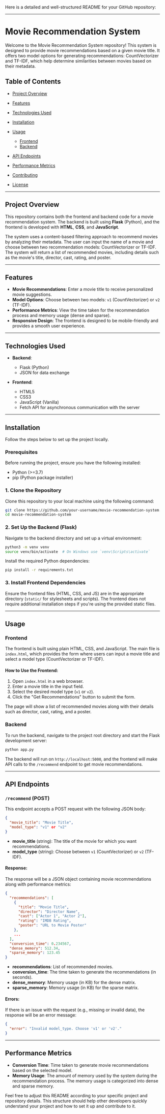 Here is a detailed and well-structured README for your GitHub repository:

---

# Movie Recommendation System

Welcome to the Movie Recommendation System repository! This system is designed to provide movie recommendations based on a given movie title. It offers two model options for generating recommendations: CountVectorizer and TF-IDF, which help determine similarities between movies based on their metadata.

## Table of Contents

* [Project Overview](#project-overview)
* [Features](#features)
* [Technologies Used](#technologies-used)
* [Installation](#installation)
* [Usage](#usage)

  * [Frontend](#frontend)
  * [Backend](#backend)
* [API Endpoints](#api-endpoints)
* [Performance Metrics](#performance-metrics)
* [Contributing](#contributing)
* [License](#license)

---

## Project Overview

This repository contains both the frontend and backend code for a movie recommendation system. The backend is built using **Flask** (Python), and the frontend is developed with **HTML**, **CSS**, and **JavaScript**.

The system uses a content-based filtering approach to recommend movies by analyzing their metadata. The user can input the name of a movie and choose between two recommendation models: CountVectorizer or TF-IDF. The system will return a list of recommended movies, including details such as the movie's title, director, cast, rating, and poster.

---

## Features

* **Movie Recommendations**: Enter a movie title to receive personalized movie suggestions.
* **Model Options**: Choose between two models: `v1` (CountVectorizer) or `v2` (TF-IDF).
* **Performance Metrics**: View the time taken for the recommendation process and memory usage (dense and sparse).
* **Responsive Design**: The frontend is designed to be mobile-friendly and provides a smooth user experience.

---

## Technologies Used

* **Backend**:

  * Flask (Python)
  * JSON for data exchange

* **Frontend**:

  * HTML5
  * CSS3
  * JavaScript (Vanilla)
  * Fetch API for asynchronous communication with the server

---

## Installation

Follow the steps below to set up the project locally.

### Prerequisites

Before running the project, ensure you have the following installed:

* Python (>=3.7)
* pip (Python package installer)

### 1. Clone the Repository

Clone this repository to your local machine using the following command:

```bash
git clone https://github.com/your-username/movie-recommendation-system.git
cd movie-recommendation-system
```

### 2. Set Up the Backend (Flask)

Navigate to the backend directory and set up a virtual environment:

```bash
python3 -m venv venv
source venv/bin/activate  # On Windows use `venv\Scripts\activate`
```

Install the required Python dependencies:

```bash
pip install -r requirements.txt
```

### 3. Install Frontend Dependencies

Ensure the frontend files (HTML, CSS, and JS) are in the appropriate directory (`static/` for stylesheets and scripts). The frontend does not require additional installation steps if you're using the provided static files.

---

## Usage

### Frontend

The frontend is built using plain HTML, CSS, and JavaScript. The main file is `index.html`, which provides the form where users can input a movie title and select a model type (CountVectorizer or TF-IDF).

#### How to Use the Frontend:

1. Open `index.html` in a web browser.
2. Enter a movie title in the input field.
3. Select the desired model type (`v1` or `v2`).
4. Click the "Get Recommendations" button to submit the form.

The page will show a list of recommended movies along with their details such as director, cast, rating, and a poster.

### Backend

To run the backend, navigate to the project root directory and start the Flask development server:

```bash
python app.py
```

The backend will run on `http://localhost:5000`, and the frontend will make API calls to the `/recommend` endpoint to get movie recommendations.

---

## API Endpoints

### `/recommend` (POST)

This endpoint accepts a POST request with the following JSON body:

```json
{
  "movie_title": "Movie Title",
  "model_type": "v1" or "v2"
}
```

* **movie\_title** (string): The title of the movie for which you want recommendations.
* **model\_type** (string): Choose between `v1` (CountVectorizer) or `v2` (TF-IDF).

#### Response:

The response will be a JSON object containing movie recommendations along with performance metrics:

```json
{
  "recommendations": [
    {
      "title": "Movie Title",
      "director": "Director Name",
      "cast": ["Actor 1", "Actor 2"],
      "rating": "IMDB Rating",
      "poster": "URL to Movie Poster"
    },
    ...
  ],
  "conversion_time": 0.234567,
  "dense_memory": 512.34,
  "sparse_memory": 123.45
}
```

* **recommendations**: List of recommended movies.
* **conversion\_time**: The time taken to generate the recommendations (in seconds).
* **dense\_memory**: Memory usage (in KB) for the dense matrix.
* **sparse\_memory**: Memory usage (in KB) for the sparse matrix.

#### Errors:

If there is an issue with the request (e.g., missing or invalid data), the response will be an error message:

```json
{
  "error": "Invalid model_type. Choose 'v1' or 'v2'."
}
```

---

## Performance Metrics

* **Conversion Time**: Time taken to generate movie recommendations based on the selected model.
* **Memory Usage**: The amount of memory used by the system during the recommendation process. The memory usage is categorized into dense and sparse memory.




Feel free to adjust this README according to your specific project and repository details. This structure should help other developers quickly understand your project and how to set it up and contribute to it.
